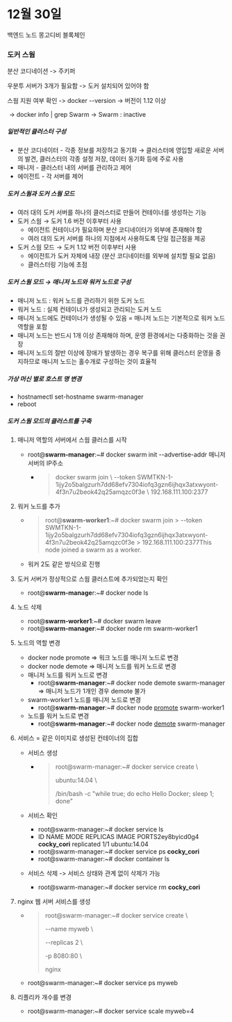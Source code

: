 # 12월 30일



백엔드 노드 몽고디비 블록체인



### 도커 스웜

분산 코디네이션 -> 주키퍼

우분투 서버가 3개가 필요함 -> 도커 설치되어 있어야 함

스웜 지원 여부 확인 -> docker --version -> 버전이 1.12 이상

​								   -> docker info | grep Swarm -> Swarm : inactive



##### 일반적인 클러스터 구성

- 분산 코디네이터 - 각종 정보를 저장하고 동기화 → 클러스터에 영입할 새로운 서버의 발견, 클러스터의 각종 설정 저장, 데이터 동기화 등에 주로 사용
- 매니저 - 클러스터 내의 서버를 관리하고 제어
- 에이전트 - 각 서버를 제어

##### 도커 스웜과 도커 스웜 모드

- 여러 대의 도커 서버를 하나의 클러스터로 만들어 컨테이너를 생성하는 기능
- 도커 스웜 → 도커 1.6 버전 이후부터 사용
  - 에이전트 컨테이너가 필요하며 분산 코디네이터가 외부에 존재해야 함
  - 여러 대의 도커 서버를 하나의 지점에서 사용하도록 단일 접근점을 제공
- 도커 스웜 모드 → 도커 1.12 버전 이후부터 사용
  - 에이전트가 도커 자체에 내장 (분산 코디네이터를 외부에 설치할 필요 없음)
  - 클러스터링 기능에 초점

##### 도커 스웜 모드 → 매니저 노드와 워커 노드로 구성

- 매니저 노드 : 워커 노드를 관리하기 위한 도커 노드
- 워커 노드 : 실제 컨테이너가 생성되고 관리되는 도커 노드
- 매니저 노드에도 컨테이너가 생성될 수 있음 = 매니저 노드는 기본적으로 워커 노드 역할을 포함
- 매니저 노드는 반드시 1개 이상 존재해야 하며, 운영 환경에서는 다중화하는 것을 권장 
- 매니저 노드의 절반 이상에 장애가 발생하는 경우 복구를 위해 클러스터 운영을 중지하므로 매니저 노드는 홀수개로 구성하는 것이 효율적



##### 가상 머신 별로 호스트 명 변경

- hostnamectl set-hostname swarm-manager
- reboot

##### 도커 스웜 모드의 클러스트를 구축

1. 매니저 역할의 서버에서 스웜 클러스를 시작

   - root@**swarm-manager**:~# docker swarm init --advertise-addr 매니저 서버의 IP주소
     - > docker swarm join \  --token SWMTKN-1-1ijy2o5balgzurh7dd68efv7304iofq3gzn6ijhqx3atxwyont-4f3n7u2beok42q25amqzc0f3e \  192.168.111.100:2377

2. 워커 노드를 추가

   - > root@**swarm-worker1**:~# docker swarm join \>   --token SWMTKN-1-1ijy2o5balgzurh7dd68efv7304iofq3gzn6ijhqx3atxwyont-4f3n7u2beok42q25amqzc0f3e \>   192.168.111.100:2377This node joined a swarm as a worker.

   - 워커 2도 같은 방식으로 진행

3. 도커 서버가 정상적으로 스웜 클러스트에 추가되었는지 확인

   - root@**swarm-manage**r:~# docker node ls

4. 노드 삭제

   - root@**swarm-worker1**:~# docker swarm leave
   - root@**swarm-manager**:~# docker node rm swarm-worker1

5. 노드의 역할 변경

   - docker node promote => 워크 노드를 매니저 노드로 변경
   - docker node demote => 매니저 노드를 워커 노드로 변경
   - 매니저 노드를 워커 노드로 변경
     - root@**swarm-manager**:~# docker node demote swarm-manager	=>	매니저 노드가 1개인 경우 demote 불가
   - swarm-worker1 노드를 매니저 노드로 변경
     - root@**swarm-manager**:~# docker node <u>promote</u> swarm-worker1
   - 노드를 워커 노드로 변경
     - root@**swarm-manager**:~# docker node <u>demote</u> swarm-manager

6. 서비스 = 같은 이미지로 생성된 컨테이너의 집합

   - 서비스 생성
     - > root@swarm-manager:~# docker service create \\
       >
       >  ubuntu:14.04 \\
       >
       >  /bin/bash -c "while true; do echo Hello Docker; sleep 1; done"

   - 서비스 확인

     - root@swarm-manager:~# docker service ls
     - ID         NAME                MODE        REPLICAS            IMAGE               PORTS2ey8byicd0g4    **cocky_cori**          replicated     1/1                 ubuntu:14.04
     - root@swarm-manager:~# docker service ps **cocky_cori**
     - root@swarm-manager:~# docker container ls

   - 서비스 삭제 -> 서비스 상태와 관계 없이 삭제가 가능

     - root@swarm-manager:~# docker service rm **cocky_cori**

7. nginx 웹 서버 서비스를 생성

   - > root@swarm-manager:~# docker service create \
     >
     >  --name myweb \
     >
     > --replicas 2 \
     >
     > -p 8080:80 \
     >
     > nginx

   - root@swarm-manager:~# docker service ps myweb

8. 리플리카 개수를 변경

   - root@swarm-manager:~# docker service scale myweb=4

